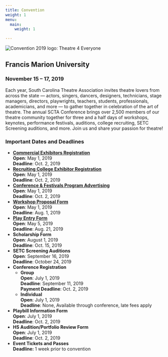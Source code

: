 ```yaml
---
title: Convention
weight: 1
menu:
  main:
    weight: 1

---
```

![Convention 2019 logo: Theatre 4 Everyone](/uploads/Logo-Theatre-for-Everyone-300x181.jpg)

## Francis Marion University

### November 15 – 17, 2019

Each year, South Carolina Theatre Association invites theatre lovers from across the state — actors, singers, dancers, designers, technicians, stage managers, directors, playwrights, teachers, students, professionals, academicians, and more — to gather together in celebration of the art of theatre. The annual SCTA Conference brings over 2,500 members of our theatre community together for three and a half days of workshops, keynotes, performance festivals, auditions, college recruiting, SETC Screening auditions, and more. Join us and share your passion for theatre!

### **Important Dates and Deadlines**

* [**Commercial Exhibitors Registration**](https://www.southcarolinatheatre.org/convention/register/vendors/)  
  **Open**: May 1, 2019  
  **Deadline**: Oct. 2, 2019
* [**Recruiting College Exhibitor Registration**](https://www.southcarolinatheatre.org/convention/register/college-recruiting-and-exhibits/)  
  **Open**: May 1, 2019  
  **Deadline**: Oct. 2, 2019
* [**Conference & Festivals Program Advertising**](https://www.southcarolinatheatre.org/about-scta/support-scta/index.html)[  
  ](https://www.virginiatheatre.org/sponsor-advertise)**Open**: May 1, 2019  
  **Deadline**: Oct. 2, 2019
* [**Workshop Proposal Form**](https://www.southcarolinatheatre.org/convention/propose-a-workshop/)  
  **Open**: May 1, 2019  
  **Deadline**: Aug. 1, 2019
* [**Play Entry Form**](register/festival-intent-to-participate/)  
  **Open**: May 5, 2019  
  **Deadline**: Aug. 21, 2019
* **Scholarship Form  
  Open**: August 1, 2019  
  **Deadline**: Oct. 15, 2019
* **SETC Screening Auditions  
  Open**: September 16, 2019  
  **Deadline**: October 24, 2019
* **Conference Registration**
  * **Group  
    Open**: July 1, 2019  
    **Deadline**: September 11, 2019  
    **Payment Deadline**: Oct. 2, 2019
  * **Individual**  
    **Open**: July 1, 2019  
    **Deadline**: None, Available through conference, late fees apply
* **Playbill Information Form  
  Open**: July 1, 2019  
  **Deadline**: Oct. 2, 2019
* **HS Audition/Portfolio Review Form**[  
  ](https://www.virginiatheatre.org/auditions)**Open**: July 1, 2019  
  **Deadline**: Oct. 2, 2019
* **Event Tickets and Passes  
  Deadline:** 1 week prior to convention